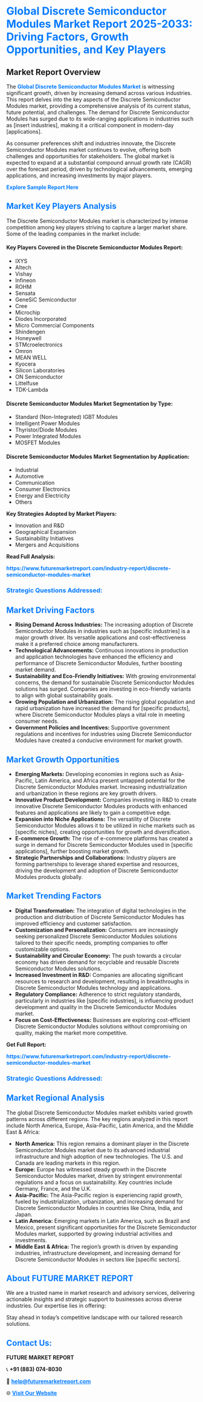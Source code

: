 <h1 style="color: #007BFF;">Global Discrete Semiconductor Modules Market Report 2025-2033: Driving Factors, Growth Opportunities, and Key Players</h1>

<section id="overview">
<h2>Market Report Overview</h2>
<p>The <a href="https://www.futuremarketreport.com/industry-report/discrete-semiconductor-modules-market" style="color: #007BFF; text-decoration: none;"><strong>Global Discrete Semiconductor Modules Market</strong></a> is witnessing significant growth, driven by increasing demand across various industries. This report delves into the key aspects of the Discrete Semiconductor Modules market, providing a comprehensive analysis of its current status, future potential, and challenges. The demand for Discrete Semiconductor Modules has surged due to its wide-ranging applications in industries such as [insert industries], making it a critical component in modern-day [applications].</p>
<p>As consumer preferences shift and industries innovate, the Discrete Semiconductor Modules market continues to evolve, offering both challenges and opportunities for stakeholders. The global market is expected to expand at a substantial compound annual growth rate (CAGR) over the forecast period, driven by technological advancements, emerging applications, and increasing investments by major players.</p>
</section>

<section id="overview">
<p><a href="https://www.futuremarketreport.com/request-sample/reportId=76838" style="color: #007BFF; text-decoration: none;"><strong>Explore Sample Report Here</strong></a></p>
</section>

<section id="key-players">
<h2 style="color: #007BFF;">Market Key Players Analysis</h2>
<p>The Discrete Semiconductor Modules market is characterized by intense competition among key players striving to capture a larger market share. Some of the leading companies in the market include:</p>
<h4>Key Players Covered in the Discrete Semiconductor Modules Report:</h4>
<ul><li>IXYS</li><li>Altech</li><li>Vishay</li><li>Infineon</li><li>ROHM</li><li>Sensata</li><li>GeneSiC Semiconductor</li><li>Cree</li><li>Microchip</li><li>Diodes Incorporated</li><li>Micro Commercial Components</li><li>Shindengen</li><li>Honeywell</li><li>STMcroelectronics</li><li>Omron</li><li>MEAN WELL</li><li>Kyocera</li><li>Silicon Laboratories</li><li>ON Semiconductor</li><li>Littelfuse</li><li>TDK-Lambda</li></ul>
<h4>Discrete Semiconductor Modules Market Segmentation by Type:</h4>
<ul><li>Standard (Non-Integrated) IGBT Modules</li><li>Intelligent Power Modules</li><li>Thyristor/Diode Modules</li><li>Power Integrated Modules</li><li>MOSFET Modules</li></ul>

<h4>Discrete Semiconductor Modules Market Segmentation by Application:</h4>
<ul><li>Industrial</li><li>Automotive</li><li>Communication</li><li>Consumer Electronics</li><li>Energy and Electricity</li><li>Others</li></ul>
<p><strong>Key Strategies Adopted by Market Players:</strong></p>
<ul>
<li>Innovation and R&D</li>
<li>Geographical Expansion</li>
<li>Sustainability Initiatives</li>
<li>Mergers and Acquisitions</li>
</ul>
</section>

<section>
<p><strong>Read Full Analysis: </strong></p><a href="https://www.futuremarketreport.com/industry-report/discrete-semiconductor-modules-market" style="color: #007BFF; text-decoration: none;"><strong>https://www.futuremarketreport.com/industry-report/discrete-semiconductor-modules-market</strong></a>
<h3 style="color: #007BFF;">Strategic Questions Addressed:</h3>
</section>

<section id="driving-factors">
<h2 style="color: #007BFF;">Market Driving Factors</h2>
<ul>
<li><strong>Rising Demand Across Industries:</strong> The increasing adoption of Discrete Semiconductor Modules in industries such as [specific industries] is a major growth driver. Its versatile applications and cost-effectiveness make it a preferred choice among manufacturers.</li>
<li><strong>Technological Advancements:</strong> Continuous innovations in production and application technologies have enhanced the efficiency and performance of Discrete Semiconductor Modules, further boosting market demand.</li>
<li><strong>Sustainability and Eco-Friendly Initiatives:</strong> With growing environmental concerns, the demand for sustainable Discrete Semiconductor Modules solutions has surged. Companies are investing in eco-friendly variants to align with global sustainability goals.</li>
<li><strong>Growing Population and Urbanization:</strong> The rising global population and rapid urbanization have increased the demand for [specific products], where Discrete Semiconductor Modules plays a vital role in meeting consumer needs.</li>
<li><strong>Government Policies and Incentives:</strong> Supportive government regulations and incentives for industries using Discrete Semiconductor Modules have created a conducive environment for market growth.</li>
</ul>
</section>

<section id="growth-opportunities">
<h2 style="color: #007BFF;">Market Growth Opportunities</h2>
<ul>
<li><strong>Emerging Markets:</strong> Developing economies in regions such as Asia-Pacific, Latin America, and Africa present untapped potential for the Discrete Semiconductor Modules market. Increasing industrialization and urbanization in these regions are key growth drivers.</li>
<li><strong>Innovative Product Development:</strong> Companies investing in R&D to create innovative Discrete Semiconductor Modules products with enhanced features and applications are likely to gain a competitive edge.</li>
<li><strong>Expansion into Niche Applications:</strong> The versatility of Discrete Semiconductor Modules allows it to be utilized in niche markets such as [specific niches], creating opportunities for growth and diversification.</li>
<li><strong>E-commerce Growth:</strong> The rise of e-commerce platforms has created a surge in demand for Discrete Semiconductor Modules used in [specific applications], further boosting market growth.</li>
<li><strong>Strategic Partnerships and Collaborations:</strong> Industry players are forming partnerships to leverage shared expertise and resources, driving the development and adoption of Discrete Semiconductor Modules products globally.</li>
</ul>
</section>

<section id="trending-factors">
<h2 style="color: #007BFF;">Market Trending Factors</h2>
<ul>
<li><strong>Digital Transformation:</strong> The integration of digital technologies in the production and distribution of Discrete Semiconductor Modules has improved efficiency and customer satisfaction.</li>
<li><strong>Customization and Personalization:</strong> Consumers are increasingly seeking personalized Discrete Semiconductor Modules solutions tailored to their specific needs, prompting companies to offer customizable options.</li>
<li><strong>Sustainability and Circular Economy:</strong> The push towards a circular economy has driven demand for recyclable and reusable Discrete Semiconductor Modules solutions.</li>
<li><strong>Increased Investment in R&D:</strong> Companies are allocating significant resources to research and development, resulting in breakthroughs in Discrete Semiconductor Modules technology and applications.</li>
<li><strong>Regulatory Compliance:</strong> Adherence to strict regulatory standards, particularly in industries like [specific industries], is influencing product development and quality in the Discrete Semiconductor Modules market.</li>
<li><strong>Focus on Cost-Effectiveness:</strong> Businesses are exploring cost-efficient Discrete Semiconductor Modules solutions without compromising on quality, making the market more competitive.</li>
</ul>
</section>

<section>
<p><strong>Get Full Report: </strong></p><a href="https://www.futuremarketreport.com/industry-report/discrete-semiconductor-modules-market" style="color: #007BFF; text-decoration: none;"><strong>https://www.futuremarketreport.com/industry-report/discrete-semiconductor-modules-market</strong></a>
<h3 style="color: #007BFF;">Strategic Questions Addressed:</h3>
</section>


<section id="regional-analysis">
<h2 style="color: #007BFF;">Market Regional Analysis</h2>
<p>The global Discrete Semiconductor Modules market exhibits varied growth patterns across different regions. The key regions analyzed in this report include North America, Europe, Asia-Pacific, Latin America, and the Middle East & Africa:</p>
<ul>
<li><strong>North America:</strong> This region remains a dominant player in the Discrete Semiconductor Modules market due to its advanced industrial infrastructure and high adoption of new technologies. The U.S. and Canada are leading markets in this region.</li>
<li><strong>Europe:</strong> Europe has witnessed steady growth in the Discrete Semiconductor Modules market, driven by stringent environmental regulations and a focus on sustainability. Key countries include Germany, France, and the U.K.</li>
<li><strong>Asia-Pacific:</strong> The Asia-Pacific region is experiencing rapid growth, fueled by industrialization, urbanization, and increasing demand for Discrete Semiconductor Modules in countries like China, India, and Japan.</li>
<li><strong>Latin America:</strong> Emerging markets in Latin America, such as Brazil and Mexico, present significant opportunities for the Discrete Semiconductor Modules market, supported by growing industrial activities and investments.</li>
<li><strong>Middle East & Africa:</strong> The region’s growth is driven by expanding industries, infrastructure development, and increasing demand for Discrete Semiconductor Modules in sectors like [specific sectors].</li>
</ul>
</section>

<footer>
<h2 style="color: #007BFF;">About FUTURE MARKET REPORT</h2>
<p>We are a trusted name in market research and advisory services, delivering actionable insights and strategic support to businesses across diverse industries. Our expertise lies in offering:</p>

<p>Stay ahead in today’s competitive landscape with our tailored research solutions.</p>

<h2 style="color: #007BFF;">Contact Us:</h2>
<p><strong>FUTURE MARKET REPORT</strong></p>
<p>📞 <strong>+91 (883) 074-8030</strong></p>
<p>📧 <strong><a href="mailto:help@futuremarketreport.com" style="color: #007BFF;">help@futuremarketreport.com</a></strong></p>
<p>🌐 <strong><a href="https://www.futuremarketreport.com/" style="color: #007BFF;">Visit Our Website</a></strong></p>
</footer>